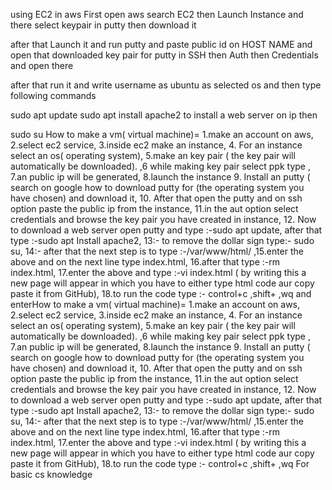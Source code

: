 using EC2 in aws
First open aws search EC2 then Launch Instance and there select keypair in putty then download it

after that Launch it and run putty and paste public id on HOST NAME and open that downloaded key pair for putty in SSH then Auth then Credentials and open there

after that run it and write username as ubuntu as selected os and then type following commands

sudo apt update
sudo apt install apache2
to install a web server on ip then

sudo su
How to make a vm( virtual machine)= 1.make an account on aws,    2.select ec2 service,    3.inside ec2 make an instance,   4. For an instance  select an os( operating system),    5.make an key pair ( the key pair will automatically be downloaded).  ,6 while making key pair select ppk type ,     7.an public ip will be generated,   8.launch the instance 9. Install an putty ( search on google how to download putty for (the operating system you have chosen) and download it, 10. After that open the putty and on ssh option paste the public ip from the instance,  11.in the aut option select credentials and browse the key pair you have created in instance,   12. Now to download a web server open putty and type :-sudo apt update, after that type :-sudo apt Install apache2,   13:- to remove the dollar sign type:- sudo su,   14:- after that the next step is to type :-/var/www/html/ ,15.enter the above and on the next line type index.html, 16.after that type :-rm index.html, 17.enter the above and type :-vi index.html ( by writing this  a new page will appear in which you have to either type html code aur copy paste it from GitHub),  18.to run the code type :- control+c ,shift+ ,wq and enterHow to make a vm( virtual machine)= 1.make an account on aws,    2.select ec2 service,    3.inside ec2 make an instance,   4. For an instance  select an os( operating system),    5.make an key pair ( the key pair will automatically be downloaded).  ,6 while making key pair select ppk type ,     7.an public ip will be generated,   8.launch the instance 9. Install an putty ( search on google how to download putty for (the operating system you have chosen) and download it, 10. After that open the putty and on ssh option paste the public ip from the instance,  11.in the aut option select credentials and browse the key pair you have created in instance,   12. Now to download a web server open putty and type :-sudo apt update, after that type :-sudo apt Install apache2,   13:- to remove the dollar sign type:- sudo su,   14:- after that the next step is to type :-/var/www/html/ ,15.enter the above and on the next line type index.html, 16.after that type :-rm index.html, 17.enter the above and type :-vi index.html ( by writing this  a new page will appear in which you have to either type html code aur copy paste it from GitHub),  18.to run the code type :- control+c ,shift+ ,wq 
For basic cs knowledge 
